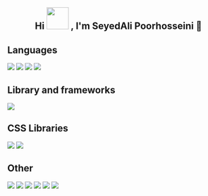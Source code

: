 <h2 align="center">Hi <img width="50px" 
src="https://camo.githubusercontent.com/9fd2c024a247a44434ed1c44c7c2fc2481e3333b4192330e2ae61ccfcac19d47/68747470733a2f2f656d6f6a69732e736c61636b6d6f6a69732e636f6d2f656d6f6a69732f696d616765732f313533313834393433302f343234362f626c6f622d73756e676c61737365732e6769663f31353331383439343330"> , I'm SeyedAli Poorhosseini  👋  </h2>
<h2>Languages</h2>
<p>
  <img  src="https://camo.githubusercontent.com/c0f60c84bd23525a0f1e5972ff5052f878eb4104e88b347b7f0004d0e6ad8898/68747470733a2f2f696d672e736869656c64732e696f2f62616467652f2d48544d4c352d4533344632363f7374796c653d666c61742d737175617265266c6f676f3d68746d6c35266c6f676f436f6c6f723d7768697465">
  <img src="https://camo.githubusercontent.com/f0735abca199e150d3d9a868a62744af2484ea8434d8f59da7c30f8a692d4856/68747470733a2f2f696d672e736869656c64732e696f2f62616467652f2d435353332d3236344445343f7374796c653d666c61742d737175617265266c6f676f3d63737333266c6f676f436f6c6f723d7768697465">
  <img src="https://camo.githubusercontent.com/f181ffb7d2db80445fd3eb917927e7295fe25dbfdd3ae2d5e00fe11264d1a8f7/68747470733a2f2f696d672e736869656c64732e696f2f62616467652f2d4a6176617363726970742d4542443431423f7374796c653d666c61742d737175617265266c6f676f3d6a617661736372697074266c6f676f436f6c6f723d7768697465">
  <img src="https://camo.githubusercontent.com/bd23728a12155fbd3a26349b45fc8ed5342d104428f9861d1faebc247a476cb0/68747470733a2f2f696d672e736869656c64732e696f2f62616467652f2d547970655363726970742d3030374143433f7374796c653d666c61742d737175617265266c6f676f3d74797065736372697074266c6f676f436f6c6f723d7768697465">
</p>
<h2>Library and frameworks</h2>
<p>
  <img    src="https://camo.githubusercontent.com/9ea39a145870ab0cea89d021e33cacd20d1b833764284b3579c3d0713da87262/68747470733a2f2f696d672e736869656c64732e696f2f62616467652f2d52656163742d3435623864383f7374796c653d666c61742d737175617265266c6f676f3d7265616374266c6f676f436f6c6f723d7768697465">
</p>
<h2>CSS Libraries</h2>
<p>
  <img    src="https://camo.githubusercontent.com/66b3580facb30ba9291e0fb18630141f2284529da73e1f189c13f8e931a38f6a/68747470733a2f2f696d672e736869656c64732e696f2f62616467652f2d426f6f7473747261702d3536334437433f7374796c653d666c61742d737175617265266c6f676f3d626f6f747374726170266c6f676f436f6c6f723d7768697465">
  <img    src="https://camo.githubusercontent.com/75df9ce6ceb823e28d696c8e31a2e16e8e002206f93642f6f9bf586b442cd3c0/68747470733a2f2f696d672e736869656c64732e696f2f62616467652f2d5461696c77696e642d3338423241433f7374796c653d666c61742d737175617265266c6f676f3d7461696c77696e64637373266c6f676f436f6c6f723d7768697465">
</p>
<h2>Other</h2>
<p>
  <img    src="https://camo.githubusercontent.com/79536ab835520583d9f0eebc002614e4e53f0e17e3bbd6ff55a83ea47afe4420/68747470733a2f2f696d672e736869656c64732e696f2f62616467652f2d4769742d4630353033323f7374796c653d666c61742d737175617265266c6f676f3d676974266c6f676f436f6c6f723d7768697465">
  <img    src="https://camo.githubusercontent.com/0bdc553748cd750575d0bda27168ff0890c7cf4e22b37e5b87c07b45538a3f62/68747470733a2f2f696d672e736869656c64732e696f2f62616467652f2d4e504d2d4342333833373f7374796c653d666c61742d737175617265266c6f676f3d6e706d266c6f676f436f6c6f723d7768697465">
  <img    src="https://camo.githubusercontent.com/e1799ef7ef9fb2a98b4bacf540988ec9ef1f431e0e9893712db9a511e5d17f8f/68747470733a2f2f696d672e736869656c64732e696f2f62616467652f2d5673436f64652d3241373841463f7374796c653d666c61742d737175617265266c6f676f3d76697375616c73747564696f636f6465266c6f676f436f6c6f723d7768697465">
  <img    src="https://camo.githubusercontent.com/94be81988afad63ac82bf933c98dd8231c3bc45e5e8ca9b8a1979050e849903e/68747470733a2f2f696d672e736869656c64732e696f2f62616467652f2d45736c696e742d3337333043363f7374796c653d666c61742d737175617265266c6f676f3d65736c696e74266c6f676f436f6c6f723d7768697465">
  <img    src="https://camo.githubusercontent.com/afabb1b49315532c70f8e4323b2370365d6e202e3450e3dabeb70ba9210391b3/68747470733a2f2f696d672e736869656c64732e696f2f62616467652f2d50726574746965722d3141324333343f7374796c653d666c61742d737175617265266c6f676f3d7072657474696572266c6f676f436f6c6f723d7768697465">
  <img    src="https://camo.githubusercontent.com/94121bd35bf9b2f8db09853dad7c389fdd9aba84a70e187978c5cee48074a06e/68747470733a2f2f696d672e736869656c64732e696f2f62616467652f2d5374796c656c696e742d3030303030303f7374796c653d666c61742d737175617265266c6f676f3d7374796c656c696e74266c6f676f436f6c6f723d7768697465">
</p>


<!--
**SeyedAliPoorhosseini/SeyedAliPoorhosseini** is a ✨ _special_ ✨ repository because its `README.md` (this file) appears on your GitHub profile.

Here are some ideas to get you started:

- 🔭 I’m currently working on ...
- 🌱 I’m currently learning ...
- 👯 I’m looking to collaborate on ...
- 🤔 I’m looking for help with ...
- 💬 Ask me about ...
- 📫 How to reach me: ...
- 😄 Pronouns: ...
- ⚡ Fun fact: ...
-->
